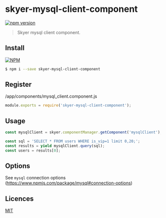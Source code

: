 # skyer-mysql-client-component

[![npm version](https://badge.fury.io/js/skyer-mysql-client-component.svg)](https://badge.fury.io/js/skyer-mysql-client-component)

> Skyer mysql client component.

## Install

[![NPM](https://nodei.co/npm/skyer-mysql-client-component.png?downloads=true&downloadRank=true&stars=true)](https://nodei.co/npm/skyer-mysql-client-component/)

```bash
$ npm i --save skyer-mysql-client-component
```

## Register

/app/components/mysql_client.component.js

```js
module.exports = require('skyer-mysql-client-component');
```

## Usage

```js
const mysqlClient = skyer.componentManager.getComponent('mysqlClient');

const sql = 'SELECT * FROM users WHERE is_vip=1 limit 0,20;';
const results = yield mysqlClient.query(sql);
const users = results[0];
```

## Options

See `mysql` connection options (https://www.npmjs.com/package/mysql#connection-options)

## Licences

[MIT](LICENSE)